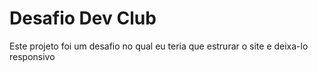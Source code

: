 <h1> Desafio Dev Club</h1>
<p>Este projeto foi um desafio no qual eu teria que estrurar o site e deixa-lo responsivo</p>
